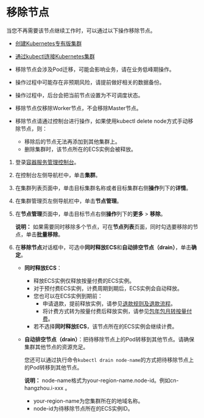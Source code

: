 # 移除节点

当您不再需要该节点继续工作时，可以通过以下操作移除节点。

-   [创建Kubernetes专有版集群](/cn.zh-CN/Kubernetes集群用户指南/集群管理/创建集群/创建Kubernetes专有版集群.md)
-   [通过kubectl连接Kubernetes集群](/cn.zh-CN/Kubernetes集群用户指南/集群管理/连接集群/通过kubectl连接Kubernetes集群.md)

-   移除节点会涉及Pod迁移，可能会影响业务，请在业务低峰期操作。
-   操作过程中可能存在非预期风险，请提前做好相关的数据备份。
-   操作过程中，后台会把当前节点设置为不可调度状态。
-   移除节点仅移除Worker节点，不会移除Master节点。
-   移除节点请通过控制台进行操作，如果使用kubectl delete node方式手动移除节点，则：
    -   移除后的节点无法再添加到其他集群上。
    -   删除集群时，该节点所在的ECS实例会被释放。

1.  登录[容器服务管理控制台](https://cs.console.aliyun.com)。

2.  在控制台左侧导航栏中，单击**集群**。

3.  在集群列表页面中，单击目标集群名称或者目标集群右侧**操作**列下的**详情**。

4.  在集群管理页左侧导航栏中，单击**节点管理**。

5.  在**节点管理**页面中，单击目标节点右侧**操作**列下的**更多** \> **移除**。

    **说明：** 如果需要同时移除多个节点，可在**节点列表**页面，同时勾选要移除的节点，单击**批量移除**。

6.  在**移除节点**对话框中，可选中**同时释放ECS**和**自动排空节点（drain）**，单击**确定**。

    -   **同时释放ECS**：
        -   释放ECS实例仅释放按量付费的ECS实例。
        -   对于预付费ECS实例，计费周期到期后，ECS实例会自动释放。
        -   您也可以在ECS实例到期前：
            -   申请退款，提前释放实例，请参见[退款规则及退款流程](https://help.aliyun.com/knowledge_detail/37096.html)。
            -   将计费方式转为按量付费后释放实例，请参见[包年包月转按量付费](/cn.zh-CN/产品定价/转换计费方式/包年包月转按量付费.md)。
        -   若不选择**同时释放ECS**，该节点所在的ECS实例会继续计费。
    -   **自动排空节点（drain）**：把待移除节点上的Pod转移到其他节点。请确保集群其他节点的资源充足。

        您还可以通过执行命令`kubectl drain node-name`的方式把待移除节点上的Pod转移到其他节点。

        **说明：** node-name格式为your-region-name.node-id。例如cn-hangzhou.i-xxx 。

        -   your-region-name为您集群所在的地域名称。
        -   node-id为待移除节点所在的ECS实例ID。

